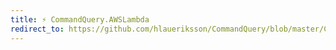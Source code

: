 ```yaml
---
title: ⚡ CommandQuery.AWSLambda
redirect_to: https://github.com/hlaueriksson/CommandQuery/blob/master/CommandQuery.AWSLambda.md
---
```

